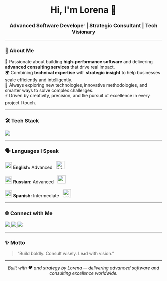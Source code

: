 <h1 align="center">Hi, I'm Lorena 👋</h1>
<h3 align="center">Advanced Software Developer | Strategic Consultant | Tech Visionary</h3>

---

### 🧠 About Me  
🚀 Passionate about building **high-performance software** and delivering **advanced consulting services** that drive real impact.  
🌍 Combining **technical expertise** with **strategic insight** to help businesses scale efficiently and intelligently.  
💬 Always exploring new technologies, innovative methodologies, and smarter ways to solve complex challenges.  
⚡ Driven by creativity, precision, and the pursuit of excellence in every project I touch.  

---

### 🛠️ Tech Stack  
<p align="left">
  <img src="https://skillicons.dev/icons?i=python,js,ts,react,nodejs,html,css,git,github,vscode,figma,aws,docker" />
</p>

---

### 🗣️ Languages I Speak
<p align="left">
  <img src="https://flagcdn.com/w20/gb.png" width="22" alt="UK flag"/> <strong>English:</strong> Advanced
  <img src="https://media.tenor.com/fxgVfJ7SlDUAAAAj/flag-waving.gif" width="26" alt="waving gif" style="margin-left:8px"/>
  <br><br>
  <img src="https://flagcdn.com/w20/ru.png" width="22" alt="Russia flag"/> <strong> Russian:</strong> Advanced
  <img src="https://media.tenor.com/fxgVfJ7SlDUAAAAj/flag-waving.gif" width="26" alt="waving gif" style="margin-left:8px"/>
  <br><br>
  <img src="https://flagcdn.com/w20/es.png" width="22" alt="Spain flag"/> <strong>Spanish:</strong> Intermediate
  <img src="https://media.tenor.com/fxgVfJ7SlDUAAAAj/flag-waving.gif" width="26" alt="waving gif" style="margin-left:8px"/>
</p>

---

### 🌐 Connect with Me  
<p align="left">
  <a href="https://linkedin.com/in/lorenagabrielly" target="_blank">
    <img src="https://img.shields.io/badge/-LinkedIn-0077B5?style=for-the-badge&logo=linkedin&logoColor=white" />
  </a>
  <a href="mailto:lorenagabrielly@gmail.com">
    <img src="https://img.shields.io/badge/-Email-D14836?style=for-the-badge&logo=gmail&logoColor=white" />
  </a>
  <a href="https://lorenagabrielly.dev">
    <img src="https://img.shields.io/badge/-Portfolio-000000?style=for-the-badge&logo=firefox&logoColor=white" />
  </a>
</p>

---

### ✨ Motto  
> “Build boldly. Consult wisely. Lead with vision.”

---

<p align="center">
  <i>Built with ❤️ and strategy by Lorena — delivering advanced software and consulting excellence worldwide.</i>
</p>

